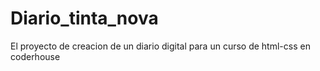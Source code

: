 # Diario_tinta_nova
El proyecto de creacion de un diario digital para un curso de html-css en coderhouse
